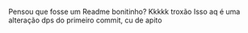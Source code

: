 Pensou que fosse um Readme bonitinho? Kkkkk troxão
Isso aq é uma alteração dps do primeiro commit, cu de apito